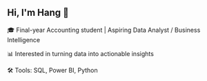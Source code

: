 ## Hi, I'm Hang 👋
🎓 Final-year Accounting student | Aspiring Data Analyst / Business Intelligence

📊 Interested in turning data into actionable insights  

🛠️ Tools: SQL, Power BI, Python
<!--
**hangnt1623/hangnt1623** is a ✨ _special_ ✨ repository because its `README.md` (this file) appears on your GitHub profile.

Transitioning into Data Analytics from a background in Accounting, I am building on my understanding of business processes and financial data. Passionate about uncovering insights from complex datasets, I am actively developing analytical and technical skills to support data-driven decision-making and business growth.
